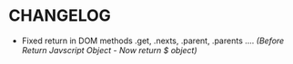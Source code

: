 CHANGELOG
=========

- Fixed return in DOM methods .get, .nexts, .parent, .parents .... 
*(Before Return Javscript Object - Now return $ object)*